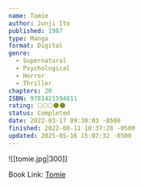 ```yaml
---
name: Tomie
author: Junji Ito
published: 1987
type: Manga
format: Digital
genre:
  - Supernatural
  - Psychological
  - Horror
  - Thriller
chapters: 20
ISBN: 9781421594811
rating: 🌕🌕🌕🌑🌑
status: Completed
date: 2022-03-17 09:30:03 -0500
finished: 2022-08-11 10:37:28 -0500
updated: 2025-05-16 15:07:32 -0500
---
```


![[tomie.jpg|300]]

Book Link: [Tomie](https://myanimelist.net/manga/912/Tomie)
